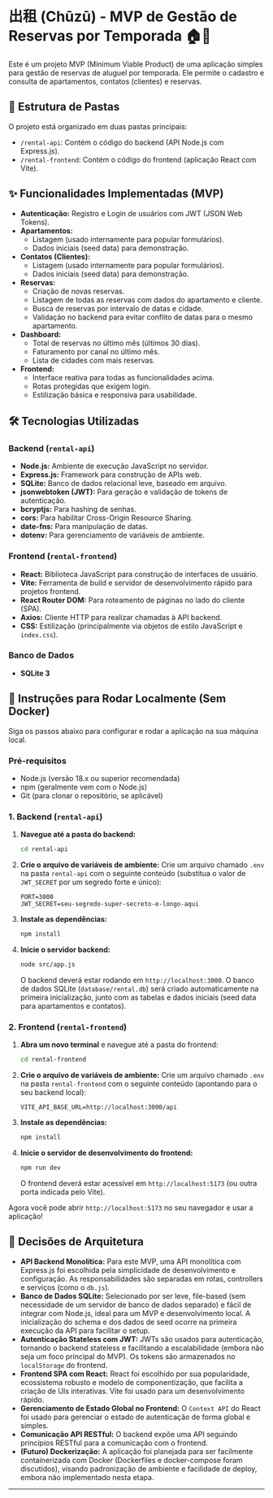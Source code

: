 # 出租 (Chūzū) - MVP de Gestão de Reservas por Temporada 🏠🔑

Este é um projeto MVP (Minimum Viable Product) de uma aplicação simples para gestão de reservas de aluguel por temporada. Ele permite o cadastro e consulta de apartamentos, contatos (clientes) e reservas.

## 📂 Estrutura de Pastas

O projeto está organizado em duas pastas principais:

* `/rental-api`: Contém o código do backend (API Node.js com Express.js).
* `/rental-frontend`: Contém o código do frontend (aplicação React com Vite).

## ✨ Funcionalidades Implementadas (MVP)

* **Autenticação:** Registro e Login de usuários com JWT (JSON Web Tokens).
* **Apartamentos:**
    * Listagem (usado internamente para popular formulários).
    * Dados iniciais (seed data) para demonstração.
* **Contatos (Clientes):**
    * Listagem (usado internamente para popular formulários).
    * Dados iniciais (seed data) para demonstração.
* **Reservas:**
    * Criação de novas reservas.
    * Listagem de todas as reservas com dados do apartamento e cliente.
    * Busca de reservas por intervalo de datas e cidade.
    * Validação no backend para evitar conflito de datas para o mesmo apartamento.
* **Dashboard:**
    * Total de reservas no último mês (últimos 30 dias).
    * Faturamento por canal no último mês.
    * Lista de cidades com mais reservas.
* **Frontend:**
    * Interface reativa para todas as funcionalidades acima.
    * Rotas protegidas que exigem login.
    * Estilização básica e responsiva para usabilidade.

## 🛠️ Tecnologias Utilizadas

### Backend (`rental-api`)

* **Node.js:** Ambiente de execução JavaScript no servidor.
* **Express.js:** Framework para construção de APIs web.
* **SQLite:** Banco de dados relacional leve, baseado em arquivo.
* **jsonwebtoken (JWT):** Para geração e validação de tokens de autenticação.
* **bcryptjs:** Para hashing de senhas.
* **cors:** Para habilitar Cross-Origin Resource Sharing.
* **date-fns:** Para manipulação de datas.
* **dotenv:** Para gerenciamento de variáveis de ambiente.

### Frontend (`rental-frontend`)

* **React:** Biblioteca JavaScript para construção de interfaces de usuário.
* **Vite:** Ferramenta de build e servidor de desenvolvimento rápido para projetos frontend.
* **React Router DOM:** Para roteamento de páginas no lado do cliente (SPA).
* **Axios:** Cliente HTTP para realizar chamadas à API backend.
* **CSS:** Estilização (principalmente via objetos de estilo JavaScript e `index.css`).

### Banco de Dados

* **SQLite 3**

## 🚀 Instruções para Rodar Localmente (Sem Docker)

Siga os passos abaixo para configurar e rodar a aplicação na sua máquina local.

### Pré-requisitos

* Node.js (versão 18.x ou superior recomendada)
* npm (geralmente vem com o Node.js)
* Git (para clonar o repositório, se aplicável)

### 1. Backend (`rental-api`)

1.  **Navegue até a pasta do backend:**
    ```bash
    cd rental-api
    ```

2.  **Crie o arquivo de variáveis de ambiente:**
    Crie um arquivo chamado `.env` na pasta `rental-api` com o seguinte conteúdo (substitua o valor de `JWT_SECRET` por um segredo forte e único):
    ```env
    PORT=3000
    JWT_SECRET=seu-segredo-super-secreto-e-longo-aqui
    ```

3.  **Instale as dependências:**
    ```bash
    npm install
    ```

4.  **Inicie o servidor backend:**
    ```bash
    node src/app.js
    ```
    O backend deverá estar rodando em `http://localhost:3000`. O banco de dados SQLite (`database/rental.db`) será criado automaticamente na primeira inicialização, junto com as tabelas e dados iniciais (seed data para apartamentos e contatos).

### 2. Frontend (`rental-frontend`)

1.  **Abra um novo terminal** e navegue até a pasta do frontend:
    ```bash
    cd rental-frontend
    ```

2.  **Crie o arquivo de variáveis de ambiente:**
    Crie um arquivo chamado `.env` na pasta `rental-frontend` com o seguinte conteúdo (apontando para o seu backend local):
    ```env
    VITE_API_BASE_URL=http://localhost:3000/api
    ```

3.  **Instale as dependências:**
    ```bash
    npm install
    ```

4.  **Inicie o servidor de desenvolvimento do frontend:**
    ```bash
    npm run dev
    ```
    O frontend deverá estar acessível em `http://localhost:5173` (ou outra porta indicada pelo Vite).

Agora você pode abrir `http://localhost:5173` no seu navegador e usar a aplicação!

## 🧠 Decisões de Arquitetura

* **API Backend Monolítica:** Para este MVP, uma API monolítica com Express.js foi escolhida pela simplicidade de desenvolvimento e configuração. As responsabilidades são separadas em rotas, controllers e serviços (como o `db.js`).
* **Banco de Dados SQLite:** Selecionado por ser leve, file-based (sem necessidade de um servidor de banco de dados separado) e fácil de integrar com Node.js, ideal para um MVP e desenvolvimento local. A inicialização do schema e dos dados de seed ocorre na primeira execução da API para facilitar o setup.
* **Autenticação Stateless com JWT:** JWTs são usados para autenticação, tornando o backend stateless e facilitando a escalabilidade (embora não seja um foco principal do MVP). Os tokens são armazenados no `localStorage` do frontend.
* **Frontend SPA com React:** React foi escolhido por sua popularidade, ecossistema robusto e modelo de componentização, que facilita a criação de UIs interativas. Vite foi usado para um desenvolvimento rápido.
* **Gerenciamento de Estado Global no Frontend:** O `Context API` do React foi usado para gerenciar o estado de autenticação de forma global e simples.
* **Comunicação API RESTful:** O backend expõe uma API seguindo princípios RESTful para a comunicação com o frontend.
* **(Futuro) Dockerização:** A aplicação foi planejada para ser facilmente containerizada com Docker (Dockerfiles e docker-compose foram discutidos), visando padronização de ambiente e facilidade de deploy, embora não implementado nesta etapa.

---
